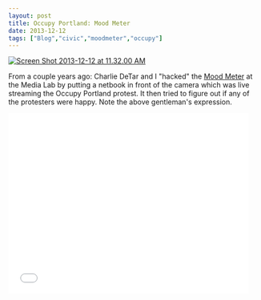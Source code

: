 ```yaml
---
layout: post
title: Occupy Portland: Mood Meter
date: 2013-12-12
tags: ["Blog","civic","moodmeter","occupy"]
---
```


[![](Screen-Shot-2013-12-12-at-11.32.00-AM-500x273.png "Screen Shot 2013-12-12 at 11.32.00 AM")](http://unterbahn.com/wp-content/uploads/2013/12/Screen-Shot-2013-12-12-at-11.32.00-AM.png)

From a couple years ago: Charlie DeTar and I "hacked" the [Mood Meter](http://moodmeter.media.mit.edu/) at the Media Lab by putting a netbook in front of the camera which was live streaming the Occupy Portland protest. It then tried to figure out if any of the protesters were happy. Note the above gentleman's expression.

<iframe width="480" height="360" src="8A6RGoB-PwQ?rel=0" frameborder="0" allowfullscreen></iframe>